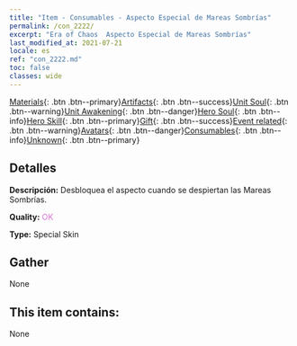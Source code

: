 ```yaml
---
title: "Item - Consumables - Aspecto Especial de Mareas Sombrías"
permalink: /con_2222/
excerpt: "Era of Chaos  Aspecto Especial de Mareas Sombrías"
last_modified_at: 2021-07-21
locale: es
ref: "con_2222.md"
toc: false
classes: wide
---
```

 [Materials](/ItemsES/){: .btn .btn--primary}[Artifacts](/ItemsES/Artifacts/){: .btn .btn--success}[Unit Soul](/ItemsES/UnitSoul/){: .btn .btn--warning}[Unit Awakening](/ItemsES/UnitAwakening/){: .btn .btn--danger}[Hero Soul](/ItemsES/HeroSoul/){: .btn .btn--info}[Hero Skill](/ItemsES/HeroSkill/){: .btn .btn--primary}[Gift](/ItemsES/Gift/){: .btn .btn--success}[Event related](/ItemsES/Events/){: .btn .btn--warning}[Avatars](/ItemsES/Avatars/){: .btn .btn--danger}[Consumables](/ItemsES/Consumables/){: .btn .btn--info}[Unknown](/ItemsES/Unknown/){: .btn .btn--primary}

## Detalles
 **Descripción:** Desbloquea el aspecto cuando se despiertan las Mareas Sombrías.

 **Quality:** <span style="color: #DA70D6">OK</span>

 **Type:** Special Skin

## Gather

  None

## This item contains:

  None

